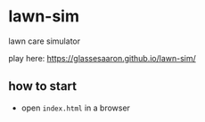 # lawn-sim
lawn care simulator

play here: https://glassesaaron.github.io/lawn-sim/

## how to start
- open `index.html` in a browser
